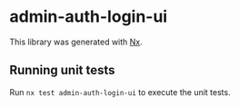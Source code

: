 # admin-auth-login-ui

This library was generated with [Nx](https://nx.dev).

## Running unit tests

Run `nx test admin-auth-login-ui` to execute the unit tests.
